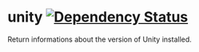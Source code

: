unity [![Dependency Status](https://gemnasium.com/Kl0tl/unity.svg)](https://gemnasium.com/Kl0tl/unity)
=====

Return informations about the version of Unity installed.
